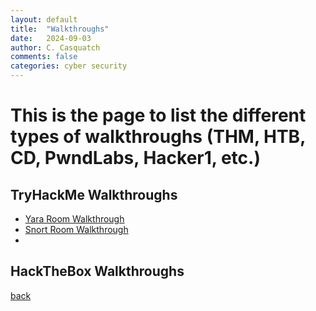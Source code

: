 ```yaml
---
layout: default
title:  "Walkthroughs"
date:   2024-09-03
author: C. Casquatch
comments: false
categories: cyber security
---
```


# This is the page to list the different types of walkthroughs (THM, HTB, CD, PwndLabs, Hacker1, etc.)

## TryHackMe Walkthroughs
* [Yara Room Walkthrough](_posts/Walkthroughs/THMwalkthroughs/2024-09-03-Yara-Walkthrough.html)
* [Snort Room Walkthrough](THMwalkthroughs/2024-09-03-Snort-Walkthrough.markdown)
* 
## HackTheBox Walkthroughs

[back](./)
